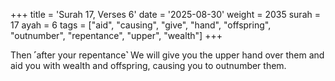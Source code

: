 +++
title = 'Surah 17, Verses 6'
date = '2025-08-30'
weight = 2035
surah = 17
ayah = 6
tags = ["aid", "causing", "give", "hand", "offspring", "outnumber", "repentance", "upper", "wealth"]
+++

Then ˹after your repentance˺ We will give you the upper hand over them and aid you with wealth and offspring, causing you to outnumber them.